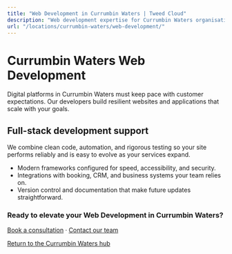```yaml
---
title: "Web Development in Currumbin Waters | Tweed Cloud"
description: "Web development expertise for Currumbin Waters organisations that need dependable platforms."
url: "/locations/currumbin-waters/web-development/"
---
```


# Currumbin Waters Web Development

Digital platforms in Currumbin Waters must keep pace with customer expectations. Our developers build resilient websites and applications that scale with your goals.

## Full-stack development support

We combine clean code, automation, and rigorous testing so your site performs reliably and is easy to evolve as your services expand.

- Modern frameworks configured for speed, accessibility, and security.
- Integrations with booking, CRM, and business systems your team relies on.
- Version control and documentation that make future updates straightforward.

### Ready to elevate your Web Development in Currumbin Waters?

[Book a consultation](/consultation/) · [Contact our team](/contact/)

[Return to the Currumbin Waters hub](/locations/currumbin-waters/)
